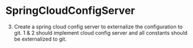 # SpringCloudConfigServer
3) Create a spring cloud config server to externalize the configuration to git.
     1 & 2 should implement cloud config server and all constants should be externalized to git.


